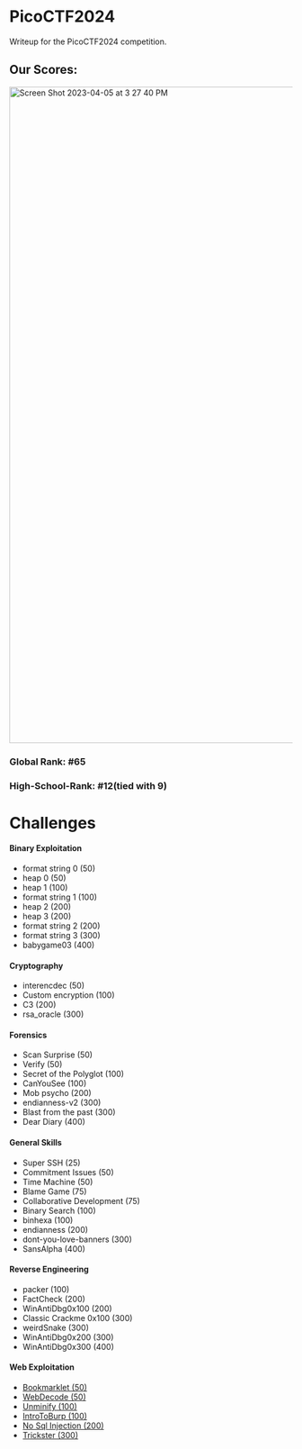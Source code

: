 # PicoCTF2024
Writeup for the PicoCTF2024 competition.

<h2>Our Scores:</h2>
<img width="1166" alt="Screen Shot 2023-04-05 at 3 27 40 PM" src="https://github.com/Reuvi/picoCTF2024/assets/88282354/02c593f8-d203-4cd4-80a6-5b05175be841.png">

<h3>Global Rank: #65</h3>

<h3>High-School-Rank: #12(tied with 9) </h3>
<h1>Challenges</h1>
<h4>Binary Exploitation</h4>
<ul>
<li>format string 0 (50)</li>
<li>heap 0 (50)</li>
<li>heap 1 (100)</li>
<li>format string 1 (100) </li>
<li>heap 2 (200) </li>
<li>heap 3 (200) </li>
<li>format string 2 (200) </li>
<li>format string 3 (300) </li>
<li>babygame03 (400) </li>
</ul>
<h4>Cryptography</h4>
<ul>
<li>interencdec (50)</li>
<li>Custom encryption (100)</li>
<li>C3 (200)</li>
<li>rsa_oracle (300)</li>
</ul>
<h4>Forensics</h4>
<ul>
<li>Scan Surprise (50)</li>
<li>Verify (50)</li>
<li>Secret of the Polyglot (100)</li>
<li>CanYouSee (100) </li>
<li>Mob psycho (200) </li>
<li>endianness-v2 (300) </li>
<li>Blast from the past (300) </li>
<li>Dear Diary (400) </li>
</ul>
<h4>General Skills</h4>
<ul>
<li>Super SSH (25)</li>
<li>Commitment Issues (50)</li>
<li>Time Machine (50)</li>
<li>Blame Game (75)</li>
<li>Collaborative Development (75)</li>
<li>Binary Search (100)</li>
<li>binhexa (100)</li>
<li>endianness (200)</li>
<li>dont-you-love-banners (300)</li>
<li>SansAlpha (400)</li>
</ul>
<h4>Reverse Engineering</h4>
<ul>
<li>packer (100)</li>
<li>FactCheck (200)</li>
<li>WinAntiDbg0x100 (200)</li>
<li>Classic Crackme 0x100 (300)</li>
<li>weirdSnake (300)</li>
<li>WinAntiDbg0x200 (300)</li>
<li>WinAntiDbg0x300 (400)</li>
</ul>
<h4>Web Exploitation</h4>
<ul>
  <li><a href="/web_exploitation/Bookmarklet/writeup.md">Bookmarklet (50)</a></li>
  <li><a href="/web_exploitation/WebDecode/writeup.md">WebDecode (50)</a></li>
  <li><a href="/web_exploitation/Unminify/writeup.md">Unminify (100)</a></li>
  <li><a href="/web_exploitation/IntroToBurp/writeup.md">IntroToBurp (100)</a></li>
  <li><a href="/web_exploitation/No Sql Injection/writeup.md">No Sql Injection (200)</a></li>
  <li><a href="/web_exploitation/Trickster/writeup.md">Trickster (300)</a></li>
</ul>
